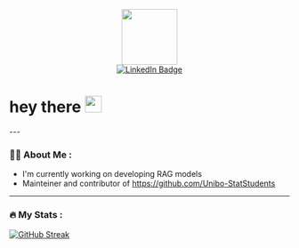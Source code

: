 <div id="header" align="center">
  <img src="https://media.giphy.com/media/v1.Y2lkPTc5MGI3NjExdG1vbzhxZm4wNDNzN3h5aXZlM3BxZjdmYTA2M2dydnd0dGM1bjFmbCZlcD12MV9pbnRlcm5hbF9naWZfYnlfaWQmY3Q9Zw/1d5U0r7cUIhDw6IbO4/giphy.gif" width="100"/>
</div>

<div id="badges", align = "center">
  <a href="https://www.linkedin.com/in/alberto-trashaj-31b26213a/">
    <img src="https://img.shields.io/badge/LinkedIn-blue?style=for-the-badge&logo=linkedin&logoColor=white" alt="LinkedIn Badge"/>
  </a>
</div>

<img src="https://komarev.com/ghpvc/?username=alberello00&style=flat-square&color=blue" alt=""/>


<h1>
  hey there
  <img src="https://media.giphy.com/media/hvRJCLFzcasrR4ia7z/giphy.gif" width="30px"/>
</h1>
---

### :man_technologist: About Me :

- I'm currently working on developing RAG models
- Mainteiner and contributor of https://github.com/Unibo-StatStudents



---

### :fire: My Stats :

[![GitHub Streak](http://github-readme-streak-stats.herokuapp.com?user=alberello00&theme=dark&background=000000)](https://git.io/streak-stats)


<!-- [![Top Langs](https://github-readme-stats.vercel.app/api/top-langs/?username=alberello00&layout=compact&theme=vision-friendly-dark)](https://github.com/anuraghazra/github-readme-stats)

<!--
**alberello00/alberello00** is a ✨ _special_ ✨ repository because its `README.md` (this file) appears on your GitHub profile.

Here are some ideas to get you started:

- 🔭 I’m currently working on ...
- 🌱 I’m currently learning ...
- 👯 I’m looking to collaborate on ...
- 🤔 I’m looking for help with ...
- 💬 Ask me about ...
- 📫 How to reach me: ...
- 😄 Pronouns: ...
- ⚡ Fun fact: ...
-->
